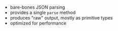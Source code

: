 - bare-bones JSON parsing
- provides a single `parse` method
- produces "raw" output, mostly as primitive types
- optimized for performance
